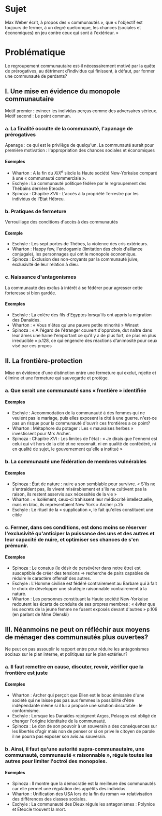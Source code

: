# Sujet
Max Weber écrit, à propos des « communautés », que « l'objectif est toujours de fermer, à un degré quelconque, les chances (sociales et économiques) en jeu contre ceux qui sont à l'extérieur. »

# Problématique
Le regroupement communautaire est-il nécessairement motivé par la quête de prérogatives, au détriment d'individus qui finissent, à défaut, par former une communauté de perdants? 

## I. Une mise en évidence du monopole communautaire
Motif premier : évincer les individus perçus comme des adversaires sérieux.
Motif second : Le point commun.

### a. La finalité occulte de la communauté, l'apanage de prérogatives
Apanage : ce qui est le privilège de quelqu'un. 
La communauté aurait pour première motivation : l'appropriation des chances sociales et économiques

#### Exemples
- Wharton : A la fin du $XIX^{e}$ siècle la Haute société New-Yorkaise comparé à une « communauté commerciale ».
- Eschyle : La communauté politique fédère par le regroupement des Thébains derrière Eteocle. 
- Spinoza : Chapitre $XVII$ : L'accès à la propriété Terrestre par les individus de l'Etat Hébreu. 

### b. Pratiques de fermeture
Verrouillage des conditions d'accès à des communautés

#### Exemple
- Eschyle : Les sept portes de Thèbes, la violence des cris extérieurs. 
- Wharton : Happy few, l'endogamie (limitation des choix d'alliance conjugale), les personnages qui ont le monopole économique.
- Spinoza : Exclusion des non-croyants par la communauté juive, exclusivité de leur relation à dieu.

### c. Naissance d'antagonismes
La communauté des exclus à intérêt à se fédérer pour agresser cette forteresse si bien gardée. 

#### Exemples
- Eschyle : La colère des fils d'Egyptos lorsqu'ils ont appris la migration des Danaïdes. 
- Wharton : « Vous n'êtes qu'une pauvre petite minorité » Winset
- Spinoza : « A l'égard de l'étranger couvert d'opprobre, dut naître dans leur âmes une haine l'emportant ce qu'il y a de plus fort, de plus en plus irreducible » p.128, ce qui engendre des réactions d'animosité pour ceux visé par ces propos

## II. La frontière-protection
Mise en évidence d'une distinction entre une fermeture qui exclut, rejette et élimine et une fermeture qui sauvegarde et protège. 

### a. Que serait une communauté sans « frontière » identifiée
#### Exemples
- Eschyle : Accommodation de la communauté à des femmes qui ne veulent pas le mariage, puis elles exposent la cité à une guerre. n'est-ce pas un risque pour la communauté d'ouvrir ces frontières a ce point? 
- Wharton : Métaphore du potager : Les « mauvaises herbes » investissent pour Mrs Archer. 
- Spinoza : Chapitre $XVI$ : Les limites de l'état : « Je dirais que l'ennemi est celui qui vit hors de la cité et ne reconnaît, ni en qualité de confédéré, ni en qualité de sujet, le gouvernement qu'elle a institué »

### b. La communauté une fédération de membres vulnérables
#### Exemples
- Spinoza : État de nature : nuire a son semblable pour survivre. « S'ils ne s'entraident pas, ils vivent misérablement et s'ils ne cultivent pas la raison, ils restent asservis aux nécessités de la vie »
- Wharton :  « Isolément, ceux-ci trahissent leur médiocrité intellectuelle, mais en bloc, ils représentaient New York » Archer p.25
- Eschyle : Le rituel de la « supplication », le fait qu'elles constituent une cible

### c. Fermer, dans ces conditions, est donc moins se réserver l'exclusivité qu'anticiper la puissance des uns et des autres et leur capacité de nuire, et optimiser ses chances de s'en prémunir. 
#### Exemples
- Spinoza : Le conatus (le désir de persévérer dans notre être) est susceptible de créer des tensions => recherche de pairs capables de réduire le caractère offensif des autres. 
- Eschyle : L'Homme civilisé est fédéré contrairement au Barbare qui à fait le choix de développer une stratégie raisonnable contrairement à la nature. 
- Wharton : Les personnes constituant la Haute société New-Yorkaise redoutent les écarts de conduite de ses propres membres : « éviter que les secrets de la jeune femme ne fusent exposés devant d'autres » p.109 (en parlant de Mme Olenski)

## III. Néanmoins ne peut on réfléchir aux moyens de ménager des communautés plus ouvertes?
Ne peut on pas assouplir le rapport entre pour réduire les antagonismes sociaux sur le plan interne, et politiques sur le plan extérieur?

### a. Il faut remettre en cause, discuter, revoir, vérifier que la frontière est juste
#### Exemples
- Wharton : Archer qui perçoit que Ellen est le bouc émissaire d'une société qui ne laisse pas pas aux femmes la possibilité d'être indépendante même si il lui a proposé une solution discutable : le conformisme.
- Eschyle : Lorsque les Danaïdes rejoignent Argos, Pelasgos est obligé de changer l'origine identitaire de la communauté. 
- Spinoza : Le don de son pouvoir à un souverain a des conséquences sur les libertés d'agir mais non de penser or si on prive le citoyen de parole il ne pourra pas exposer son avis au souverain. 

### b. Ainsi, il faut qu'une autorité supra-communautaire, une communauté, communauté « raisonnable », régule toutes les autres pour limiter l'octroi des monopoles. 
#### Exemples
- Spinoza : Il montre que la démocratie est la meilleure des communautés car elle permet une régulation des appétits des individus. 
- Wharton : Unification des USA lors de la fin du roman ==> relativisation des différences des classes sociales. 
- Eschyle : La communauté des Dieux régule les antagonismes : Polynice et Eteocle trouvent la mort.

